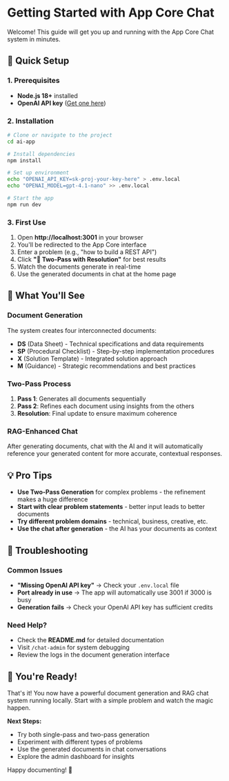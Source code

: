 # Getting Started with App Core Chat

Welcome! This guide will get you up and running with the App Core Chat system in minutes.

## 🚀 Quick Setup

### 1. Prerequisites
- **Node.js 18+** installed
- **OpenAI API key** ([Get one here](https://platform.openai.com/api-keys))

### 2. Installation
```bash
# Clone or navigate to the project
cd ai-app

# Install dependencies
npm install

# Set up environment
echo "OPENAI_API_KEY=sk-proj-your-key-here" > .env.local
echo "OPENAI_MODEL=gpt-4.1-nano" >> .env.local

# Start the app
npm run dev
```

### 3. First Use
1. Open **http://localhost:3001** in your browser
2. You'll be redirected to the App Core interface
3. Enter a problem (e.g., "how to build a REST API")
4. Click **"🔄 Two-Pass with Resolution"** for best results
5. Watch the documents generate in real-time
6. Use the generated documents in chat at the home page

## 🎯 What You'll See

### Document Generation
The system creates four interconnected documents:
- **DS** (Data Sheet) - Technical specifications and data requirements
- **SP** (Procedural Checklist) - Step-by-step implementation procedures
- **X** (Solution Template) - Integrated solution approach
- **M** (Guidance) - Strategic recommendations and best practices

### Two-Pass Process
1. **Pass 1**: Generates all documents sequentially
2. **Pass 2**: Refines each document using insights from the others
3. **Resolution**: Final update to ensure maximum coherence

### RAG-Enhanced Chat
After generating documents, chat with the AI and it will automatically reference your generated content for more accurate, contextual responses.

## 💡 Pro Tips

- **Use Two-Pass Generation** for complex problems - the refinement makes a huge difference
- **Start with clear problem statements** - better input leads to better documents
- **Try different problem domains** - technical, business, creative, etc.
- **Use the chat after generation** - the AI has your documents as context

## 🔧 Troubleshooting

### Common Issues
- **"Missing OpenAI API key"** → Check your `.env.local` file
- **Port already in use** → The app will automatically use 3001 if 3000 is busy
- **Generation fails** → Check your OpenAI API key has sufficient credits

### Need Help?
- Check the **README.md** for detailed documentation
- Visit `/chat-admin` for system debugging
- Review the logs in the document generation interface

## 🎉 You're Ready!

That's it! You now have a powerful document generation and RAG chat system running locally. Start with a simple problem and watch the magic happen.

**Next Steps:**
- Try both single-pass and two-pass generation
- Experiment with different types of problems
- Use the generated documents in chat conversations
- Explore the admin dashboard for insights

Happy documenting! 🚀